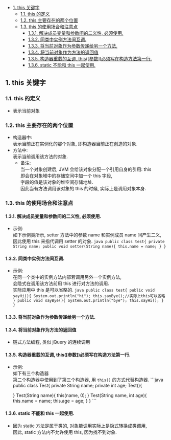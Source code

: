 <!-- TOC -->

- [1. this 关键字](#1-this-关键字)
  - [1.1. this 的定义](#11-this-的定义)
  - [1.2. this 主要存在的两个位置](#12-this-主要存在的两个位置)
  - [1.3. this 的使用场合和注意点](#13-this-的使用场合和注意点)
    - [1.3.1. 解决成员变量和参数间的二义性, 必须使用.](#131-解决成员变量和参数间的二义性-必须使用)
    - [1.3.2. 同类中实例方法间互调.](#132-同类中实例方法间互调)
    - [1.3.3. 将当前对象作为参数传递给另一个方法.](#133-将当前对象作为参数传递给另一个方法)
    - [1.3.4. 将当前对象作为方法的返回值](#134-将当前对象作为方法的返回值)
    - [1.3.5. 构造器重载的互调, this([参数])必须写在构造方法第一行.](#135-构造器重载的互调-this参数必须写在构造方法第一行)
    - [1.3.6. static 不能和 this 一起使用.](#136-static-不能和-this-一起使用)

<!-- /TOC -->

## 1. this 关键字

### 1.1. this 的定义
- 表示当前对象

### 1.2. this 主要存在的两个位置
- 构造器中:  
  表示当前正在实例化的那个对象, 即构造器当前正在创造的对象.  
- 方法中:  
  表示当前调用该方法的对象.
  - 备注:  
    当一个对象创建后, JVM 会给该对象分配一个引用自身的引用: this  
    即会在对象堆中的存储空间中加一个 this 字段,  
    字段的值是该对象的堆空间存储地址.  
    因此当有方法调用该对象的 this 的时候, 实际上是调用对象本身.

### 1.3. this 的使用场合和注意点

#### 1.3.1. 解决成员变量和参数间的二义性, 必须使用.
   - 示例:    
     如下示例类所示, setter 方法中的参数 name  和实例成员 name 间产生二义,  
     因此使用 this 来指代调用 setter 的对象.
    ```java
    public class test{
        private String name;
        public void setter(String name){
            this.name = name;
        }
    }
    ```

#### 1.3.2. 同类中实例方法间互调.
   - 示例:   
     在同一个类中的实例方法内部若调用另外一个实例方法,   
     会隐式在调用该方法前用 this 进行对方法的调用.  
     实际应用中 this 是可以省略的.
    ```java
    public class test{
        public void sayHi(){
            System.out.println("hi");
            this.sayBye();//实际上this可以省略
        }
        public void sayBye(){
            System.out.println("bye");
            this.sayHi();
        }
    }
    ```

#### 1.3.3. 将当前对象作为参数传递给另一个方法.

#### 1.3.4. 将当前对象作为方法的返回值
   - 链式方法编程, 类似 jQuery 的连续调用

#### 1.3.5. 构造器重载的互调, this([参数])必须写在构造方法第一行.
   - 示例:  
     如下有三个构造器  
     第二个构造器中使用到了第三个构造器, 用 `this()` 的方式代替构造器.
    ```java
    public class Test{
        private String name;
        private int age;
        Test(){

        }
        Test(String name){
            this(name, 0);
        }
        Test(String name, int age){
            this.name = name;
            this.age = age;
        }
    }
    ```

#### 1.3.6. static 不能和 this 一起使用.
   - 因为 static 方法是属于类的, 对象能调用实际上是隐式转换成类调用,  
   因此, static 方法内不允许使用 this, 因为找不到对象.